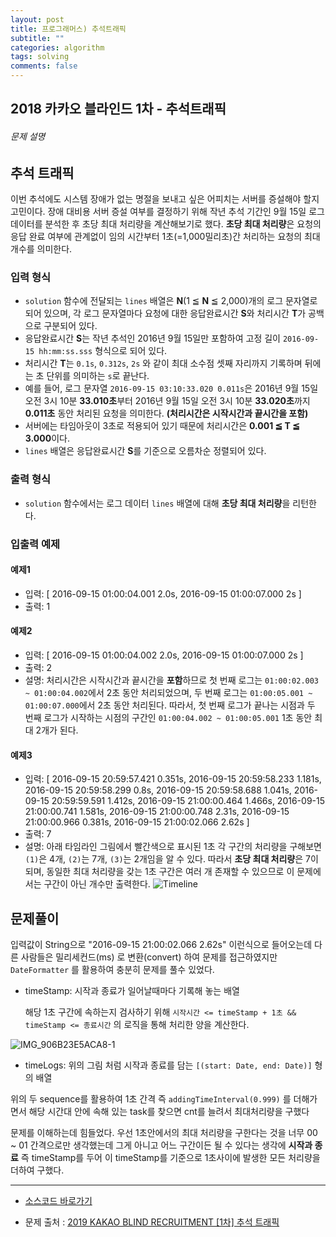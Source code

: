 ```yaml
---
layout: post
title: 프로그래머스) 추석트래픽
subtitle: ""
categories: algorithm
tags: solving
comments: false
---
```



## 2018 카카오 블라인드 1차 - 추석트래픽



###### 문제 설명

## 추석 트래픽

이번 추석에도 시스템 장애가 없는 명절을 보내고 싶은 어피치는 서버를 증설해야 할지 고민이다. 장애 대비용 서버 증설 여부를 결정하기 위해 작년 추석 기간인 9월 15일 로그 데이터를 분석한 후 초당 최대 처리량을 계산해보기로 했다. **초당 최대 처리량**은 요청의 응답 완료 여부에 관계없이 임의 시간부터 1초(=1,000밀리초)간 처리하는 요청의 최대 개수를 의미한다. 

### 입력 형식

- `solution` 함수에 전달되는 `lines` 배열은 **N**(1 ≦ **N** ≦ 2,000)개의 로그 문자열로 되어 있으며, 각 로그 문자열마다 요청에 대한 응답완료시간 **S**와 처리시간 **T**가 공백으로 구분되어 있다.
- 응답완료시간 **S**는 작년 추석인 2016년 9월 15일만 포함하여 고정 길이 `2016-09-15 hh:mm:ss.sss` 형식으로 되어 있다.
- 처리시간 **T**는 `0.1s`, `0.312s`, `2s` 와 같이 최대 소수점 셋째 자리까지 기록하며 뒤에는 초 단위를 의미하는 `s`로 끝난다.
- 예를 들어, 로그 문자열 `2016-09-15 03:10:33.020 0.011s`은 2016년 9월 15일 오전 3시 10분 **33.010초**부터 2016년 9월 15일 오전 3시 10분 **33.020초**까지 **0.011초** 동안 처리된 요청을 의미한다. **(처리시간은 시작시간과 끝시간을 포함)**
- 서버에는 타임아웃이 3초로 적용되어 있기 때문에 처리시간은 **0.001 ≦ T ≦ 3.000**이다.
- `lines` 배열은 응답완료시간 **S**를 기준으로 오름차순 정렬되어 있다.

### 출력 형식

- `solution` 함수에서는 로그 데이터 `lines` 배열에 대해 **초당 최대 처리량**을 리턴한다.

### 입출력 예제

#### 예제1

- 입력: [
  2016-09-15 01:00:04.001 2.0s,
  2016-09-15 01:00:07.000 2s
  ]
- 출력: 1

#### 예제2

- 입력: [
  2016-09-15 01:00:04.002 2.0s,
  2016-09-15 01:00:07.000 2s
  ]
- 출력: 2
- 설명: 처리시간은 시작시간과 끝시간을 **포함**하므로 
  첫 번째 로그는 `01:00:02.003 ~ 01:00:04.002`에서 2초 동안 처리되었으며,
  두 번째 로그는 `01:00:05.001 ~ 01:00:07.000`에서 2초 동안 처리된다.
  따라서, 첫 번째 로그가 끝나는 시점과 두 번째 로그가 시작하는 시점의 구간인 `01:00:04.002 ~ 01:00:05.001` 1초 동안 최대 2개가 된다.

#### 예제3

- 입력: [
  2016-09-15 20:59:57.421 0.351s,
  2016-09-15 20:59:58.233 1.181s,
  2016-09-15 20:59:58.299 0.8s,
  2016-09-15 20:59:58.688 1.041s,
  2016-09-15 20:59:59.591 1.412s,
  2016-09-15 21:00:00.464 1.466s,
  2016-09-15 21:00:00.741 1.581s,
  2016-09-15 21:00:00.748 2.31s,
  2016-09-15 21:00:00.966 0.381s,
  2016-09-15 21:00:02.066 2.62s
  ]
- 출력: 7
- 설명: 아래 타임라인 그림에서 빨간색으로 표시된 1초 각 구간의 처리량을 구해보면 `(1)`은 4개, `(2)`는 7개, `(3)`는 2개임을 알 수 있다. 따라서 **초당 최대 처리량**은 7이 되며, 동일한 최대 처리량을 갖는 1초 구간은 여러 개 존재할 수 있으므로 이 문제에서는 구간이 아닌 개수만 출력한다.
  ![Timeline](http://t1.kakaocdn.net/welcome2018/chuseok-01-v5.png)



## 문제풀이

입력값이 String으로 "2016-09-15 21:00:02.066 2.62s" 이런식으로 들어오는데 다른 사람들은 밀리세컨드(ms) 로 변환(convert) 하여 문제를 접근하였지만 `DateFormatter` 를 활용하여 충분히 문제를 풀수 있었다.

- timeStamp: 시작과 종료가 일어날때마다 기록해 놓는 배열

  해당 1초 구간에 속하는지 검사하기 위해 `시작시간 <= timeStamp + 1초 && timeStamp <= 종료시간` 의 로직을 통해 처리한 양을 계산한다.

![IMG_906B23E5ACA8-1](https://user-images.githubusercontent.com/33486820/68219884-12aa5280-002a-11ea-8ad3-0e49fb571011.jpeg)

- timeLogs: 위의 그림 처럼 시작과 종료를 담는 `[(start: Date, end: Date)]` 형의 배열

위의 두 sequence를 활용하여 1초 간격 즉 `addingTimeInterval(0.999)` 를 더해가면서 해당 시간대 안에 속해 있는 task를 찾으면 cnt를 늘려서 최대처리량을 구했다

문제를 이해하는데 힘들었다. 우선 1초안에서의 최대 처리량을 구한다는 것을 너무 00 ~ 01 간격으로만 생각했는데 그게 아니고 어느 구간이든 될 수 있다는 생각에 **시작과 종료** 즉 timeStamp를 두어 이 timeStamp를 기준으로 1초사이에 발생한 모든 처리량을 더하여 구했다.

<hr>

- [소스코드 바로가기](https://github.com/gaki2745/Algorithm-with-Swift/blob/master/프로그래머스/Programmers_카카오2018_추석트래픽/Programmers_카카오2018_추석트래픽/main.swift)

- 문제 출처 : [2019 KAKAO BLIND RECRUITMENT [1차] 추석 트래픽](https://programmers.co.kr/learn/courses/30/lessons/17676)

